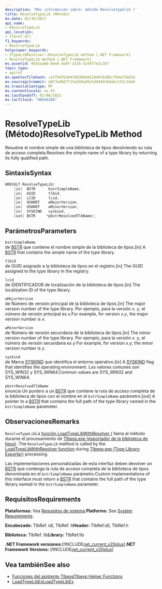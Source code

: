 ```yaml
---
description: 'Más información sobre: método Resolvetypelib ('
title: ResolveTypeLib (Método)
ms.date: 03/30/2017
api_name:
- ResolveTypeLib
api_location:
- tlbref.dll
f1_keywords:
- ResolveTypeLib
helpviewer_keywords:
- ITypeLibResolver::ResolveTypeLib method [.NET Framework]
- ResolveTypeLib method [.NET Framework]
ms.assetid: 95d2aa0d-8eeb-4a9f-a216-5249f7e2c167
topic_type:
- apiref
ms.openlocfilehash: ca7f94f630479d30bb9129497b38bcf04e759e5d
ms.sourcegitcommit: ddf7edb67715a5b9a45e3dd44536dabc153c1de0
ms.translationtype: MT
ms.contentlocale: es-ES
ms.lasthandoff: 02/06/2021
ms.locfileid: "99646288"
---
```

# <a name="resolvetypelib-method"></a><span data-ttu-id="a7b72-103">ResolveTypeLib (Método)</span><span class="sxs-lookup"><span data-stu-id="a7b72-103">ResolveTypeLib Method</span></span>

<span data-ttu-id="a7b72-104">Resuelve el nombre simple de una biblioteca de tipos devolviendo su ruta de acceso completa.</span><span class="sxs-lookup"><span data-stu-id="a7b72-104">Resolves the simple name of a type library by returning its fully qualified path.</span></span>  
  
## <a name="syntax"></a><span data-ttu-id="a7b72-105">Sintaxis</span><span class="sxs-lookup"><span data-stu-id="a7b72-105">Syntax</span></span>  
  
```cpp  
HRESULT ResolveTypeLib(  
    [in]  BSTR      bstrSimpleName,  
    [in]  GUID      tlbid,  
    [in]  LCID      lcid,  
    [in]  USHORT    wMajorVersion,  
    [in]  USHORT    wMinorVersion,  
    [in]  SYSKIND   syskind,  
    [out] BSTR     *pbstrResolvedTlbName);  
```  
  
## <a name="parameters"></a><span data-ttu-id="a7b72-106">Parámetros</span><span class="sxs-lookup"><span data-stu-id="a7b72-106">Parameters</span></span>  

 `bstrSimpleName`  
 <span data-ttu-id="a7b72-107">de [BSTR](/previous-versions/windows/desktop/automat/bstr) que contiene el nombre simple de la biblioteca de tipos.</span><span class="sxs-lookup"><span data-stu-id="a7b72-107">[in] A [BSTR](/previous-versions/windows/desktop/automat/bstr) that contains the simple name of the type library.</span></span>  
  
 `tlbid`  
 <span data-ttu-id="a7b72-108">de GUID asignado a la biblioteca de tipos en el registro.</span><span class="sxs-lookup"><span data-stu-id="a7b72-108">[in] The GUID assigned to the type library in the registry.</span></span>  
  
 `lcid`  
 <span data-ttu-id="a7b72-109">de IDENTIFICADOR de localización de la biblioteca de tipos.</span><span class="sxs-lookup"><span data-stu-id="a7b72-109">[in] The localization ID of the type library.</span></span>  
  
 `wMajorVersion`  
 <span data-ttu-id="a7b72-110">de Número de versión principal de la biblioteca de tipos.</span><span class="sxs-lookup"><span data-stu-id="a7b72-110">[in] The major version number of the type library.</span></span> <span data-ttu-id="a7b72-111">Por ejemplo, para la versión *x. y*, el número de versión principal es *x*.</span><span class="sxs-lookup"><span data-stu-id="a7b72-111">For example, for version *x.y*, the major version number is *x*.</span></span>  
  
 `wMinorVersion`  
 <span data-ttu-id="a7b72-112">de Número de versión secundaria de la biblioteca de tipos.</span><span class="sxs-lookup"><span data-stu-id="a7b72-112">[in] The minor version number of the type library.</span></span> <span data-ttu-id="a7b72-113">Por ejemplo, para la versión *x. y*, el número de versión secundaria es *y*.</span><span class="sxs-lookup"><span data-stu-id="a7b72-113">For example, for version *x.y*, the minor version number is *y*.</span></span>  
  
 `syskind`  
 <span data-ttu-id="a7b72-114">de Marca [SYSKIND](/windows/win32/api/oaidl/ne-oaidl-syskind) que identifica el entorno operativo.</span><span class="sxs-lookup"><span data-stu-id="a7b72-114">[in] A [SYSKIND](/windows/win32/api/oaidl/ne-oaidl-syskind) flag that identifies the operating environment.</span></span> <span data-ttu-id="a7b72-115">Los valores comunes son SYS_WIN32 y SYS_WIN64.</span><span class="sxs-lookup"><span data-stu-id="a7b72-115">Common values are SYS_WIN32 and SYS_WIN64.</span></span>  
  
 `pbstrResolvedTlbName`  
 <span data-ttu-id="a7b72-116">enuncia Un puntero a un [BSTR](/previous-versions/windows/desktop/automat/bstr) que contiene la ruta de acceso completa de la biblioteca de tipos con el nombre en el `bstrSimpleName` parámetro.</span><span class="sxs-lookup"><span data-stu-id="a7b72-116">[out] A pointer to a [BSTR](/previous-versions/windows/desktop/automat/bstr) that contains the full path of the type library named in the `bstrSimpleName` parameter.</span></span>  
  
## <a name="remarks"></a><span data-ttu-id="a7b72-117">Observaciones</span><span class="sxs-lookup"><span data-stu-id="a7b72-117">Remarks</span></span>  

 <span data-ttu-id="a7b72-118">`ResolveTypeLib`La [función LoadTypeLibWithResolver (](loadtypelibwithresolver-function.md) llama al método durante el procesamiento de [Tlbexp.exe (exportador de la biblioteca de tipos)](../../tools/tlbexp-exe-type-library-exporter.md) .</span><span class="sxs-lookup"><span data-stu-id="a7b72-118">The `ResolveTypeLib` method is called by the [LoadTypeLibWithResolver function](loadtypelibwithresolver-function.md) during [Tlbexp.exe (Type Library Exporter)](../../tools/tlbexp-exe-type-library-exporter.md) processing.</span></span>  
  
 <span data-ttu-id="a7b72-119">Las implementaciones personalizadas de esta interfaz deben devolver un [BSTR](/previous-versions/windows/desktop/automat/bstr) que contenga la ruta de acceso completa de la biblioteca de tipos denominada en el `bstrSimpleName` parámetro.</span><span class="sxs-lookup"><span data-stu-id="a7b72-119">Custom implementations of this interface must return a [BSTR](/previous-versions/windows/desktop/automat/bstr) that contains the full path of the type library named in the `bstrSimpleName` parameter.</span></span>  
  
## <a name="requirements"></a><span data-ttu-id="a7b72-120">Requisitos</span><span class="sxs-lookup"><span data-stu-id="a7b72-120">Requirements</span></span>  

 <span data-ttu-id="a7b72-121">**Plataformas:** Vea [Requisitos de sistema](../../get-started/system-requirements.md).</span><span class="sxs-lookup"><span data-stu-id="a7b72-121">**Platforms:** See [System Requirements](../../get-started/system-requirements.md).</span></span>  
  
 <span data-ttu-id="a7b72-122">**Encabezado:** TlbRef. idl, TlbRef. h</span><span class="sxs-lookup"><span data-stu-id="a7b72-122">**Header:** TlbRef.idl, TlbRef.h</span></span>  
  
 <span data-ttu-id="a7b72-123">**Biblioteca:** TlbRef. lib</span><span class="sxs-lookup"><span data-stu-id="a7b72-123">**Library:** TlbRef.lib</span></span>  
  
 <span data-ttu-id="a7b72-124">**.NET Framework versiones:**[!INCLUDE[net_current_v20plus](../../../../includes/net-current-v20plus-md.md)]</span><span class="sxs-lookup"><span data-stu-id="a7b72-124">**.NET Framework Versions:** [!INCLUDE[net_current_v20plus](../../../../includes/net-current-v20plus-md.md)]</span></span>  
  
## <a name="see-also"></a><span data-ttu-id="a7b72-125">Vea también</span><span class="sxs-lookup"><span data-stu-id="a7b72-125">See also</span></span>

- [<span data-ttu-id="a7b72-126">Funciones del asistente Tlbexp</span><span class="sxs-lookup"><span data-stu-id="a7b72-126">Tlbexp Helper Functions</span></span>](index.md)
- [<span data-ttu-id="a7b72-127">LoadTypeLibEx</span><span class="sxs-lookup"><span data-stu-id="a7b72-127">LoadTypeLibEx</span></span>](/previous-versions/windows/desktop/api/oleauto/nf-oleauto-loadtypelibex)
